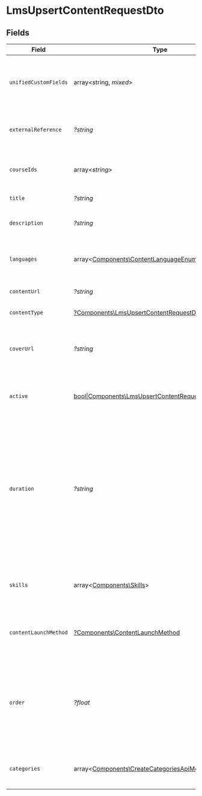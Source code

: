 # LmsUpsertContentRequestDto


## Fields

| Field                                                                                                                                                                                                            | Type                                                                                                                                                                                                             | Required                                                                                                                                                                                                         | Description                                                                                                                                                                                                      | Example                                                                                                                                                                                                          |
| ---------------------------------------------------------------------------------------------------------------------------------------------------------------------------------------------------------------- | ---------------------------------------------------------------------------------------------------------------------------------------------------------------------------------------------------------------- | ---------------------------------------------------------------------------------------------------------------------------------------------------------------------------------------------------------------- | ---------------------------------------------------------------------------------------------------------------------------------------------------------------------------------------------------------------- | ---------------------------------------------------------------------------------------------------------------------------------------------------------------------------------------------------------------- |
| `unifiedCustomFields`                                                                                                                                                                                            | array<string, *mixed*>                                                                                                                                                                                           | :heavy_minus_sign:                                                                                                                                                                                               | Custom Unified Fields configured in your StackOne project                                                                                                                                                        | {<br/>"my_project_custom_field_1": "REF-1236",<br/>"my_project_custom_field_2": "some other value"<br/>}                                                                                                         |
| `externalReference`                                                                                                                                                                                              | *?string*                                                                                                                                                                                                        | :heavy_minus_sign:                                                                                                                                                                                               | The external ID associated with this content                                                                                                                                                                     | SOFTWARE-ENG-LV1-TRAINING-VIDEO-1                                                                                                                                                                                |
| `courseIds`                                                                                                                                                                                                      | array<*string*>                                                                                                                                                                                                  | :heavy_minus_sign:                                                                                                                                                                                               | The parent IDs associated with this content                                                                                                                                                                      | [<br/>"16873-SOFTWARE-ENG-COURSE"<br/>]                                                                                                                                                                          |
| `title`                                                                                                                                                                                                          | *?string*                                                                                                                                                                                                        | :heavy_minus_sign:                                                                                                                                                                                               | The title of the content                                                                                                                                                                                         | Software Engineer Lv 1                                                                                                                                                                                           |
| `description`                                                                                                                                                                                                    | *?string*                                                                                                                                                                                                        | :heavy_minus_sign:                                                                                                                                                                                               | The description of the content                                                                                                                                                                                   | This video acts as learning content for software engineers.                                                                                                                                                      |
| `languages`                                                                                                                                                                                                      | array<[Components\ContentLanguageEnum](../../Models/Components/ContentLanguageEnum.md)>                                                                                                                          | :heavy_minus_sign:                                                                                                                                                                                               | The languages associated with this content                                                                                                                                                                       |                                                                                                                                                                                                                  |
| `contentUrl`                                                                                                                                                                                                     | *?string*                                                                                                                                                                                                        | :heavy_minus_sign:                                                                                                                                                                                               | The external URL of the content                                                                                                                                                                                  | https://www.youtube.com/watch?v=16873                                                                                                                                                                            |
| `contentType`                                                                                                                                                                                                    | [?Components\LmsUpsertContentRequestDtoContentType](../../Models/Components/LmsUpsertContentRequestDtoContentType.md)                                                                                            | :heavy_minus_sign:                                                                                                                                                                                               | The type of content                                                                                                                                                                                              |                                                                                                                                                                                                                  |
| `coverUrl`                                                                                                                                                                                                       | *?string*                                                                                                                                                                                                        | :heavy_minus_sign:                                                                                                                                                                                               | The URL of the thumbnail image associated with the content.                                                                                                                                                      | https://www.googledrive.com/?v=16873                                                                                                                                                                             |
| `active`                                                                                                                                                                                                         | [bool\|Components\LmsUpsertContentRequestDtoActive2\|null](../../Models/Components/LmsUpsertContentRequestDtoActive.md)                                                                                          | :heavy_minus_sign:                                                                                                                                                                                               | Whether the content is active and available for users.                                                                                                                                                           | true                                                                                                                                                                                                             |
| `duration`                                                                                                                                                                                                       | *?string*                                                                                                                                                                                                        | :heavy_minus_sign:                                                                                                                                                                                               | The duration of the content following the ISO8601 standard. If duration_unit is applicable we will derive this from the smallest unit given in the duration string or the minimum unit accepted by the provider. | P3Y6M4DT12H30M5S                                                                                                                                                                                                 |
| `skills`                                                                                                                                                                                                         | array<[Components\Skills](../../Models/Components/Skills.md)>                                                                                                                                                    | :heavy_minus_sign:                                                                                                                                                                                               | The skills associated with this course                                                                                                                                                                           | [<br/>{<br/>"id": "12345",<br/>"name": "Sales Techniques"<br/>}<br/>]                                                                                                                                            |
| `contentLaunchMethod`                                                                                                                                                                                            | [?Components\ContentLaunchMethod](../../Models/Components/ContentLaunchMethod.md)                                                                                                                                | :heavy_minus_sign:                                                                                                                                                                                               | The content launch method associated with this content                                                                                                                                                           | browser                                                                                                                                                                                                          |
| `order`                                                                                                                                                                                                          | *?float*                                                                                                                                                                                                         | :heavy_minus_sign:                                                                                                                                                                                               | The order of the individual content within a content grouping. This is not applicable for pushing individual content.                                                                                            | 1                                                                                                                                                                                                                |
| `categories`                                                                                                                                                                                                     | array<[Components\CreateCategoriesApiModel](../../Models/Components/CreateCategoriesApiModel.md)>                                                                                                                | :heavy_minus_sign:                                                                                                                                                                                               | The categories associated with this content                                                                                                                                                                      | [<br/>{<br/>"name": "Technology"<br/>}<br/>]                                                                                                                                                                     |